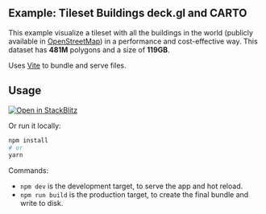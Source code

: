 ## Example: Tileset Buildings deck.gl and CARTO
This example visualize a tileset with all the buildings in the world (publicly available in [OpenStreetMap](https://console.cloud.google.com/marketplace/product/openstreetmap/geo-openstreetmap?project=cartodb-on-gcp-backend-team)) in a performance and cost-effective way. This dataset has **481M** polygons and a size of **119GB**.

Uses [Vite](https://vitejs.dev/) to bundle and serve files.

## Usage

[![Open in StackBlitz](https://developer.stackblitz.com/img/open_in_stackblitz.svg)](https://stackblitz.com/github/CartoDB/deck.gl-examples/tree/master/tileset-buildings?file=index.ts)

Or run it locally:

```bash
npm install
# or
yarn
```

Commands:
* `npm dev` is the development target, to serve the app and hot reload.
* `npm run build` is the production target, to create the final bundle and write to disk.
